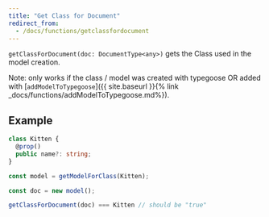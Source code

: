 ```yaml
---
title: "Get Class for Document"
redirect_from:
  - /docs/functions/getclassfordocument
---
```


`getClassForDocument(doc: DocumentType<any>)` gets the Class used in the model creation.

Note: only works if the class / model was created with typegoose OR added with [`addModelToTypegoose`]({{ site.baseurl }}{% link _docs/functions/addModelToTypegoose.md%}).

## Example

```ts
class Kitten {
  @prop()
  public name?: string;
}

const model = getModelForClass(Kitten);

const doc = new model();

getClassForDocument(doc) === Kitten // should be "true"
```
